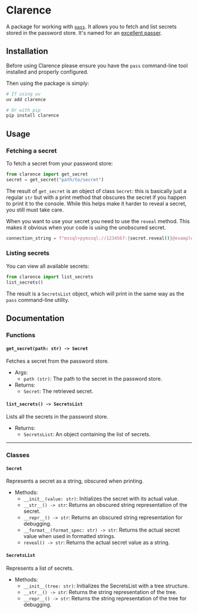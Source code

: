 # Clarence

A package for working with [`pass`](https://www.passwordstore.org/). It allows you to fetch and list secrets stored in the password store. It's named for an [excellent passer](https://en.wikipedia.org/wiki/Clarence_Seedorf).

## Installation

Before using Clarence please ensure you have the `pass` command-line tool installed and properly configured.

Then using the package is simply:

```sh
# If using uv
uv add clarence

# Or with pip
pip install clarence
```

## Usage

### Fetching a secret

To fetch a secret from your password store:

```python
from clarence import get_secret
secret = get_secret("path/to/secret")
```

The result of `get_secret` is an object of class `Secret`: this is basically just a regular `str` but with a print method that obscures the secret if you happen to print it to the console. While this helps make it harder to reveal a secret, you still must take care.

When you want to use your secret you need to use the `reveal` method. This makes it obvious when your code is using the unobscured secret.

```python
connection_string = f"mssql+pymssql://1234567:{secret.reveal()}@example.com/testingdb"
```

### Listing secrets

You can view all available secrets:

```python
from clarence import list_secrets
list_secrets()
```

The result is a `SecretsList` object, which will print in the same way as the `pass` command-line utility.

## Documentation

### Functions

#### `get_secret(path: str) -> Secret`

Fetches a secret from the password store.

- Args:
  - `path (str)`: The path to the secret in the password store.
- Returns:
  - `Secret`: The retrieved secret.

#### `list_secrets() -> SecretsList`

Lists all the secrets in the password store.

- Returns:
  - `SecretsList`: An object containing the list of secrets.

---

### Classes

#### `Secret`

Represents a secret as a string, obscured when printing.

- Methods:
  - `__init__(value: str)`: Initializes the secret with its actual value.
  - `__str__() -> str`: Returns an obscured string representation of the secret.
  - `__repr__() -> str`: Returns an obscured string representation for debugging.
  - `__format__(format_spec: str) -> str`: Returns the actual secret value when used in formatted strings.
  - `reveal() -> str`: Returns the actual secret value as a string.

#### `SecretsList`

Represents a list of secrets.

- Methods:
  - `__init__(tree: str)`: Initializes the SecretsList with a tree structure.
  - `__str__() -> str`: Returns the string representation of the tree.
  - `__repr__() -> str`: Returns the string representation of the tree for debugging.
